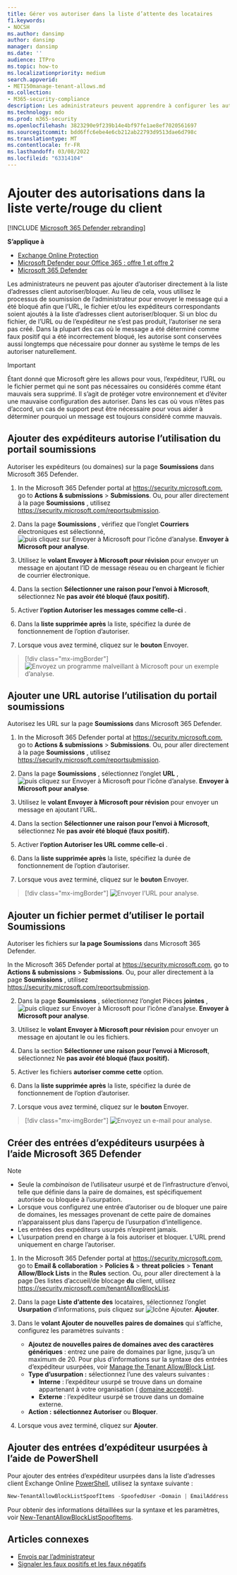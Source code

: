 ```yaml
---
title: Gérer vos autoriser dans la liste d’attente des locataires
f1.keywords:
- NOCSH
ms.author: dansimp
author: dansimp
manager: dansimp
ms.date: ''
audience: ITPro
ms.topic: how-to
ms.localizationpriority: medium
search.appverid:
- MET150manage-tenant-allows.md
ms.collection:
- M365-security-compliance
description: Les administrateurs peuvent apprendre à configurer les autoriser dans la liste d’adresses client autoriser/bloquer dans le portail de sécurité.
ms.technology: mdo
ms.prod: m365-security
ms.openlocfilehash: 3823290e9f239b14e4bf97fe1ae8ef7020561697
ms.sourcegitcommit: bdd6ffc6ebe4e6cb212ab22793d9513dae6d798c
ms.translationtype: MT
ms.contentlocale: fr-FR
ms.lasthandoff: 03/08/2022
ms.locfileid: "63314104"
---
```

# <a name="add-allows-in-the-tenant-allowblock-list"></a>Ajouter des autorisations dans la liste verte/rouge du client

[!INCLUDE [Microsoft 365 Defender rebranding](../includes/microsoft-defender-for-office.md)]

**S’applique à**
- [Exchange Online Protection](exchange-online-protection-overview.md)
- [Microsoft Defender pour Office 365 : offre 1 et offre 2](defender-for-office-365.md)
- [Microsoft 365 Defender](../defender/microsoft-365-defender.md)

Les administrateurs ne peuvent pas ajouter d’autoriser directement à la liste d’adresses client autoriser/bloquer. Au lieu de cela, vous utilisez le processus de soumission de l’administrateur pour envoyer le message qui a été bloqué afin que l’URL, le fichier et/ou les expéditeurs correspondants soient ajoutés à la liste d’adresses client autoriser/bloquer. Si un bloc du fichier, de l’URL ou de l’expéditeur ne s’est pas produit, l’autoriser ne sera pas créé. Dans la plupart des cas où le message a été déterminé comme faux positif qui a été incorrectement bloqué, les autorise sont conservées aussi longtemps que nécessaire pour donner au système le temps de les autoriser naturellement.

> [!IMPORTANT]
> Étant donné que Microsoft gère les allows pour vous, l’expéditeur, l’URL ou le fichier permet qui ne sont pas nécessaires ou considérés comme étant mauvais sera supprimé. Il s’agit de protéger votre environnement et d’éviter une mauvaise configuration des autoriser. Dans les cas où vous n’êtes pas d’accord, un cas de support peut être nécessaire pour vous aider à déterminer pourquoi un message est toujours considéré comme mauvais.

## <a name="add-sender-allows-using-the-submissions-portal"></a>Ajouter des expéditeurs autorise l’utilisation du portail soumissions 

Autoriser les expéditeurs (ou domaines) sur la page **Soumissions** dans Microsoft 365 Defender. 

1. In the Microsoft 365 Defender portal at <https://security.microsoft.com>, go to **Actions & submissions** \> **Submissions**. Ou, pour aller directement à la page **Soumissions** , utilisez <https://security.microsoft.com/reportsubmission>.

2. Dans la page **Soumissions** , vérifiez que l’onglet **Courriers** électroniques est sélectionné, ![puis cliquez sur Envoyer à Microsoft pour l’icône d’analyse.](../../media/m365-cc-sc-create-icon.png) **Envoyer à Microsoft pour analyse**.

3. Utilisez le **volant Envoyer à Microsoft pour révision** pour envoyer un message en ajoutant l’ID de message réseau ou en chargeant le fichier de courrier électronique. 

4. Dans la section **Sélectionner une raison pour l’envoi à Microsoft**, sélectionnez Ne **pas avoir été bloqué (faux positif).** 

5. Activer **l’option Autoriser les messages comme celle-ci** . 

6. Dans la **liste supprimée après** la liste, spécifiez la durée de fonctionnement de l’option d’autoriser.

7. Lorsque vous avez terminé, cliquez sur le **bouton** Envoyer.

> [!div class="mx-imgBorder"]
> ![Envoyez un programme malveillant à Microsoft pour un exemple d’analyse.](../../media/admin-submission-allow-messages.png)

## <a name="add-url-allows-using-the-submissions-portal"></a>Ajouter une URL autorise l’utilisation du portail soumissions

Autorisez les URL sur la page **Soumissions** dans Microsoft 365 Defender.

1. In the Microsoft 365 Defender portal at <https://security.microsoft.com>, go to **Actions & submissions** \> **Submissions**. Ou, pour aller directement à la page **Soumissions** , utilisez <https://security.microsoft.com/reportsubmission>.

2. Dans la page **Soumissions** , sélectionnez l’onglet **URL** , ![puis cliquez sur Envoyer à Microsoft pour l’icône d’analyse.](../../media/m365-cc-sc-create-icon.png) **Envoyer à Microsoft pour analyse**.

3. Utilisez le **volant Envoyer à Microsoft pour révision** pour envoyer un message en ajoutant l’URL.

4. Dans la section **Sélectionner une raison pour l’envoi à Microsoft**, sélectionnez Ne **pas avoir été bloqué (faux positif).**

5. Activer **l’option Autoriser les URL comme celle-ci** .

6. Dans la **liste supprimée après** la liste, spécifiez la durée de fonctionnement de l’option d’autoriser.

7. Lorsque vous avez terminé, cliquez sur le **bouton** Envoyer.

> [!div class="mx-imgBorder"]
> ![Envoyer l’URL pour analyse.](../../media/submit-url-for-analysis.png)

## <a name="add-file-allows-using-the-submissions-portal"></a>Ajouter un fichier permet d’utiliser le portail Soumissions

Autoriser les fichiers sur **la page Soumissions** dans Microsoft 365 Defender.

In the Microsoft 365 Defender portal at <https://security.microsoft.com>, go to **Actions & submissions** \> **Submissions**. Ou, pour aller directement à la page **Soumissions** , utilisez <https://security.microsoft.com/reportsubmission>.

2. Dans la page **Soumissions** , sélectionnez l’onglet Pièces **jointes** , ![puis cliquez sur Envoyer à Microsoft pour l’icône d’analyse.](../../media/m365-cc-sc-create-icon.png) **Envoyer à Microsoft pour analyse**.

3. Utilisez le **volant Envoyer à Microsoft pour révision** pour envoyer un message en ajoutant le ou les fichiers.

4. Dans la section **Sélectionner une raison pour l’envoi à Microsoft**, sélectionnez Ne **pas avoir été bloqué (faux positif).**

5. Activer les fichiers **autoriser comme cette** option.

6. Dans la **liste supprimée après** la liste, spécifiez la durée de fonctionnement de l’option d’autoriser.

7. Lorsque vous avez terminé, cliquez sur le **bouton** Envoyer.

> [!div class="mx-imgBorder"]
> ![Envoyez un e-mail pour analyse.](../../media/submit-email-for-analysis.png)


## <a name="create-spoofed-sender-allow-entries-using-microsoft-365-defender"></a>Créer des entrées d’expéditeurs usurpées à l’aide Microsoft 365 Defender

> [!NOTE]
> 
> - Seule la _combinaison_ de l’utilisateur usurpé et  de l’infrastructure d’envoi, telle que définie dans la paire de domaines, est spécifiquement autorisée ou bloquée à l’usurpation.
> - Lorsque vous configurez une entrée d’autoriser ou de bloquer une paire de domaines, les messages provenant de cette paire de domaines n’apparaissent plus dans l’aperçu de l’usurpation d’intelligence.
> - Les entrées des expéditeurs usurpés n’expirent jamais.
> - L’usurpation prend en charge à la fois autoriser et bloquer. L’URL prend uniquement en charge l’autoriser.

1. In the Microsoft 365 Defender portal at <https://security.microsoft.com>, go to **Email & collaboration** \> **Policies &** \> **threat policies** \> **Tenant Allow/Block Lists** in the **Rules** section. Ou, pour aller directement à la page Des listes d’accueil/de blocage **du** client, utilisez <https://security.microsoft.com/tenantAllowBlockList>.

2. Dans la page **Liste d’attente des** locataires, sélectionnez l’onglet **Usurpation** d’informations, puis cliquez sur ![Icône Ajouter.](../../media/m365-cc-sc-create-icon.png) **Ajouter**.

3. Dans le **volant Ajouter de nouvelles paires de domaines** qui s’affiche, configurez les paramètres suivants :
   - **Ajoutez de nouvelles paires de domaines avec des caractères génériques** : entrez une paire de domaines par ligne, jusqu’à un maximum de 20. Pour plus d’informations sur la syntaxe des entrées d’expéditeur usurpées, voir [Manage the Tenant Allow/Block List](tenant-allow-block-list.md).
   - **Type d’usurpation :** sélectionnez l’une des valeurs suivantes :
     - **Interne** : l’expéditeur usurpé se trouve dans un domaine appartenant à votre organisation ( [domaine accepté](/exchange/mail-flow-best-practices/manage-accepted-domains/manage-accepted-domains)).
     - **Externe** : l’expéditeur usurpé se trouve dans un domaine externe.
   - **Action :** **sélectionnez Autoriser** ou **Bloquer**.

4. Lorsque vous avez terminé, cliquez sur **Ajouter**.

## <a name="add-spoofed-sender-allow-entries-using-powershell"></a>Ajouter des entrées d’expéditeur usurpées à l’aide de PowerShell

Pour ajouter des entrées d’expéditeur usurpées dans la liste d’adresses client Exchange Online [PowerShell](/exchange/connect-to-exchange-online-powershell), utilisez la syntaxe suivante :

```powershell
New-TenantAllowBlockListSpoofItems -SpoofedUser <Domain | EmailAddress | *> -SendingInfrastructure <Domain | IPAddress/24> -SpoofType <External | Internal> -Action <Allow | Block>
```

Pour obtenir des informations détaillées sur la syntaxe et les paramètres, voir [New-TenantAllowBlockListSpoofItems](/powershell/module/exchange/new-tenantallowblocklistspoofitems).

## <a name="related-articles"></a>Articles connexes

- [Envois par l’administrateur](admin-submission.md)
- [Signaler les faux positifs et les faux négatifs](report-false-positives-and-false-negatives.md)
